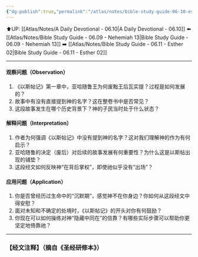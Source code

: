 ```yaml
---
{"dg-publish":true,"permalink":"/atlas/notes/bible-study-guide-06-10-esther-01/"}
---
```


⬆️UP: [[Atlas/Notes/A Daily Devotional - 06.10\|A Daily Devotional - 06.10]]
⬅️ [[Atlas/Notes/Bible Study Guide - 06.09 - Nehemiah 13\|Bible Study Guide - 06.09 - Nehemiah 13]]
➡️ [[Atlas/Notes/Bible Study Guide - 06.11 - Esther 02\|Bible Study Guide - 06.11 - Esther 02]] 

---

#### 观察问题（Observation）
1. 《以斯帖记》第一章中，亚哈随鲁王为何废黜王后瓦实提？过程是如何发展的？
2. 故事中有没有直接提到神的名字？这在整卷书中是否常见？
3. 这段故事发生在哪个历史背景下？神的子民当时处于什么状态？

#### 解释问题（Interpretation）
1. 作者为何强调《以斯帖记》中没有提到神的名字？这对我们理解神的作为有何启示？
2. 亚哈随鲁的决定（废后）对后续的故事发展有何重要性？为什么这是以斯帖出现的铺垫？
3. 这段经文如何反映神“在背后掌权”，即使祂似乎没有“出场”？

#### 应用问题（Application）

1. 你是否曾经历过生命中的“沉默期”，感觉神不在你身边？你如何从这段经文中得安慰？
2. 面对未知和不确定的处境时，《以斯帖记》的开头对你有何鼓励？
3. 你现在可以如何操练对神“隐藏中同在”的信靠？有哪些实际步骤可以帮助你更坚定地倚靠祂？


---
### 【经文注释】（摘自《圣经研修本》）

